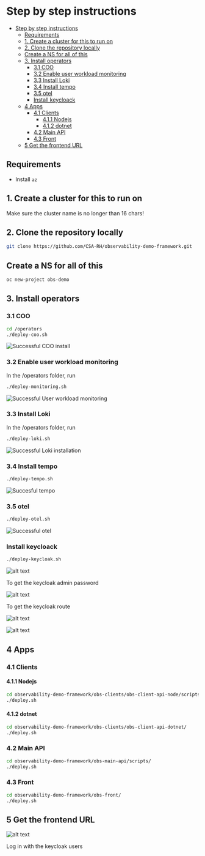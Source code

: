 # Step by step instructions

- [Step by step instructions](#step-by-step-instructions)
	- [Requirements](#requirements)
	- [1. Create a cluster for this to run on](#1-create-a-cluster-for-this-to-run-on)
	- [2. Clone the repository locally](#2-clone-the-repository-locally)
	- [Create a NS for all of this](#create-a-ns-for-all-of-this)
	- [3. Install operators](#3-install-operators)
		- [3.1 COO](#31-coo)
		- [3.2 Enable user workload monitoring](#32-enable-user-workload-monitoring)
		- [3.3 Install Loki](#33-install-loki)
		- [3.4 Install tempo](#34-install-tempo)
		- [3.5 otel](#35-otel)
		- [Install keycloack](#install-keycloack)
	- [4 Apps](#4-apps)
		- [4.1 Clients](#41-clients)
			- [4.1.1 Nodejs](#411-nodejs)
			- [4.1.2 dotnet](#412-dotnet)
		- [4.2 Main API](#42-main-api)
		- [4.3 Front](#43-front)
	- [5 Get the frontend URL](#5-get-the-frontend-url)

## Requirements

- Install `az`

## 1. Create a cluster for this to run on

Make sure the cluster name is no longer than 16 chars!

## 2. Clone the repository locally

```bash
git clone https://github.com/CSA-RH/observability-demo-framework.git
```

## Create a NS for all of this

```bash
oc new-project obs-demo
```

## 3. Install operators

### 3.1 COO

```bash
cd /operators
./deploy-coo.sh
```

![Successful COO install](./img/successful-coo-install.png)

### 3.2 Enable user workload monitoring

In the /operators folder, run

```bash
./deploy-monitoring.sh
```

![Successful User workload monitoring](./img/successful-userworkloadmonitoring.png)

### 3.3 Install Loki

In the /operators folder, run

```bash
./deploy-loki.sh
```

![Successful Loki installation](./img/successful-loki.png)

### 3.4 Install tempo

```bash
./deploy-tempo.sh
```

![Succesful tempo](./img/successful-tempo.png)

### 3.5 otel

```bash
./deploy-otel.sh
```

![Successful otel](./img/successful-otel.png)

### Install keycloack

```bash
./deploy-keycloak.sh
```

![alt text](./img/successful-keycloak.png)

To get the keycloak admin password

![alt text](./img/default-keycloak-password.png)

To get the keycloak route

![alt text](./img/keycloak-route.png)

![alt text](./img/keycloak-users.png)

## 4 Apps

### 4.1 Clients

#### 4.1.1 Nodejs

```bash
cd observability-demo-framework/obs-clients/obs-client-api-node/scripts/
./deploy.sh
```

#### 4.1.2 dotnet

```bash
cd observability-demo-framework/obs-clients/obs-client-api-dotnet/
./deploy.sh
```

### 4.2 Main API

```bash
cd observability-demo-framework/obs-main-api/scripts/
./deploy.sh
```

### 4.3 Front

```bash
cd observability-demo-framework/obs-front/
./deploy.sh
```

## 5 Get the frontend URL

![alt text](./img/frontend-route.png)

Log in with the keycloak users
